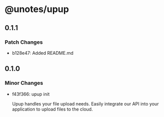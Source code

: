 # @unotes/upup

## 0.1.1

### Patch Changes

- b128e47: Added README.md

## 0.1.0

### Minor Changes

- f43f366: upup init

  Upup handles your file upload needs. Easily integrate our API into your application to upload files to the cloud.
